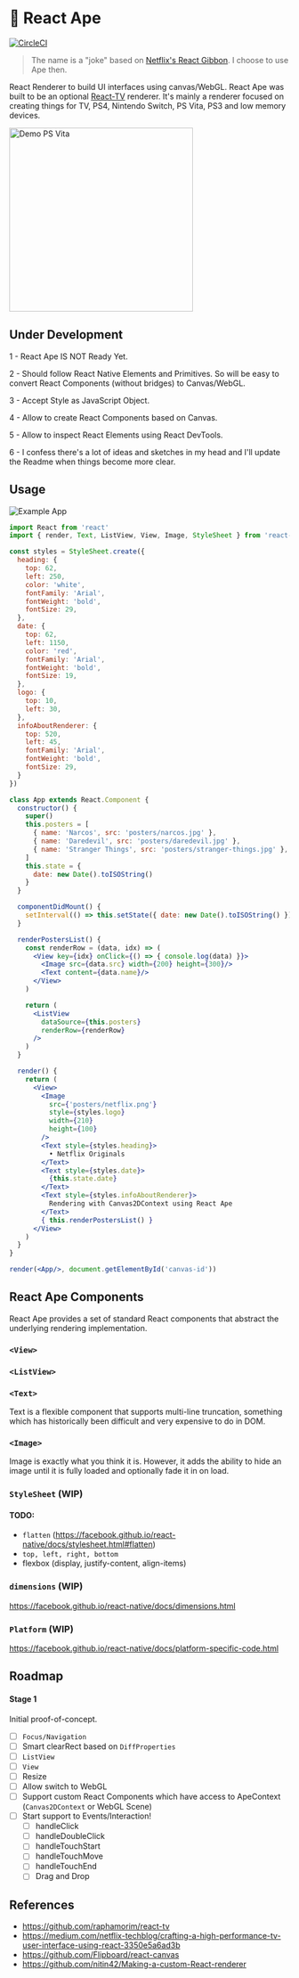 # 🦍 React Ape

[![CircleCI](https://circleci.com/gh/raphamorim/react-ape/tree/master.svg?style=svg)](https://circleci.com/gh/raphamorim/react-ape/tree/master)

> The name is a "joke" based on [Netflix's React Gibbon](https://medium.com/netflix-techblog/crafting-a-high-performance-tv-user-interface-using-react-3350e5a6ad3b). I choose to use Ape then.

React Renderer to build UI interfaces using canvas/WebGL. React Ape was built to be an optional [React-TV](https://github.com/raphamorim/react-tv) renderer. It's mainly a renderer focused on creating things for TV, PS4, Nintendo Switch, PS Vita, PS3 and low memory devices.

<img alt="Demo PS Vita" src="assets/demo-ps-vita.jpg" height="330px" />

## Under Development

1 - React Ape IS NOT Ready Yet.

2 - Should follow React Native Elements and Primitives. So will be easy to convert React Components (without bridges) to Canvas/WebGL.

3 - Accept Style as JavaScript Object.

4 - Allow to create React Components based on Canvas. 

5 - Allow to inspect React Elements using React DevTools.

6 - I confess there's a lot of ideas and sketches in my head and I'll update the Readme when things become more clear.

## Usage

![Example App](assets/example.png)

```jsx
import React from 'react'
import { render, Text, ListView, View, Image, StyleSheet } from 'react-ape'

const styles = StyleSheet.create({
  heading: {
    top: 62,
    left: 250,
    color: 'white',
    fontFamily: 'Arial',
    fontWeight: 'bold',
    fontSize: 29,
  },
  date: {
    top: 62,
    left: 1150,
    color: 'red',
    fontFamily: 'Arial',
    fontWeight: 'bold',
    fontSize: 19,
  },
  logo: {
    top: 10,
    left: 30,
  },
  infoAboutRenderer: {
    top: 520,
    left: 45,
    fontFamily: 'Arial',
    fontWeight: 'bold',
    fontSize: 29,
  }
})

class App extends React.Component {
  constructor() {
    super()
    this.posters = [
      { name: 'Narcos', src: 'posters/narcos.jpg' },
      { name: 'Daredevil', src: 'posters/daredevil.jpg' },
      { name: 'Stranger Things', src: 'posters/stranger-things.jpg' },
    ]
    this.state = {
      date: new Date().toISOString()
    }
  }

  componentDidMount() {
    setInterval(() => this.setState({ date: new Date().toISOString() }), 1000)
  }

  renderPostersList() {
    const renderRow = (data, idx) => (
      <View key={idx} onClick={() => { console.log(data) }}>
        <Image src={data.src} width={200} height={300}/>
        <Text content={data.name}/>
      </View>
    )

    return (
      <ListView
        dataSource={this.posters}
        renderRow={renderRow}
      />
    )
  }

  render() {
    return (
      <View>
        <Image
          src={'posters/netflix.png'}
          style={styles.logo}
          width={210}
          height={100}
        />
        <Text style={styles.heading}>
          • Netflix Originals
        </Text>
        <Text style={styles.date}>
          {this.state.date}
        </Text>
        <Text style={styles.infoAboutRenderer}>
          Rendering with Canvas2DContext using React Ape
        </Text>
        { this.renderPostersList() }
      </View>
    )
  }
}

render(<App/>, document.getElementById('canvas-id'))
```

## React Ape Components

React Ape provides a set of standard React components that abstract the underlying rendering implementation.

### `<View>`

### `<ListView>`

### `<Text>`

Text is a flexible component that supports multi-line truncation, something which has historically been difficult and very expensive to do in DOM.

### `<Image>`

Image is exactly what you think it is. However, it adds the ability to hide an image until it is fully loaded and optionally fade it in on load.

### `StyleSheet` (WIP)

#### TODO:

- `flatten` (https://facebook.github.io/react-native/docs/stylesheet.html#flatten)
- `top, left, right, bottom`
- flexbox (display, justify-content, align-items)

### `dimensions` (WIP)

https://facebook.github.io/react-native/docs/dimensions.html

### `Platform` (WIP)

https://facebook.github.io/react-native/docs/platform-specific-code.html

## Roadmap

#### Stage 1

Initial proof-of-concept.

- [ ] `Focus/Navigation`
- [ ] Smart clearRect based on `DiffProperties`
- [ ] `ListView`
- [ ] `View`
- [ ] Resize
- [ ] Allow switch to WebGL
- [ ] Support custom React Components which have access to ApeContext (`Canvas2DContext` or WebGL Scene)
- [ ] Start support to Events/Interaction!
  - [ ] handleClick
  - [ ] handleDoubleClick
  - [ ] handleTouchStart
  - [ ] handleTouchMove
  - [ ] handleTouchEnd
  - [ ] Drag and Drop

## References

- https://github.com/raphamorim/react-tv
- https://medium.com/netflix-techblog/crafting-a-high-performance-tv-user-interface-using-react-3350e5a6ad3b
- https://github.com/Flipboard/react-canvas
- https://github.com/nitin42/Making-a-custom-React-renderer


